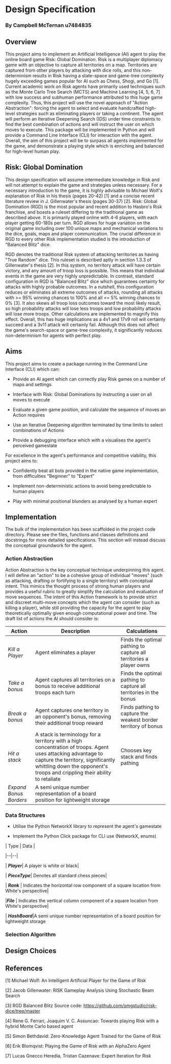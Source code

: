   

# Design Specification

### By Campbell McTernan u7484835

  
  

## Overview

This project aims to implement an Artificial Intelligence (AI) agent to play the online board game Risk: Global Domination. Risk is a multiplayer diplomacy game with an objective to capture all territories on a map. Territories are captured from other players by attacking with dice rolls, and this non-determinism results in Risk having a state-space and game-tree complexity hugely exceeding games popular for AI such as Chess, Shogi, and Go [1]. Current academic work on Risk agents have primarily used techniques such as the Monte Carlo Tree Search (MCTS) and Machine Learning  [4, 5, 6, 7] with low success and subhuman performance attributed to this huge game complexity. Thus, this project will use the novel approach of "Action Abstraction": forcing the agent to select and evaluate handcrafted high-level strategies such as eliminating players or taking a continent. The agent will perform an Iterative Deepening Search (IDS) under time constraints to find the best combination of actions and will instruct the user on which moves to execute. This package will be implemented in Python and will provide a Command Line Interface (CLI) for interaction with the agent. Overall, the aim of this project will be to surpass all agents implemented for the game, and demonstrate a playing style which is enriching and balanced for high-level human play. 



## Risk: Global Domination

This design specification will assume intermediate knowledge in Risk and will not attempt to explain the game and strategies unless necessary. For a necessary introduction to the game, it is highly advisable to Michael Wolf's explanation of Risk in his thesis (pages 20-42) [1] and a concise recent literature review in J. Gillenwater's thesis (pages 30-37) [2]. Risk: Global Domination (RGD) is the most popular and recent addition to Hasbro's Risk franchise, and boasts a ruleset differing to the traditional game as described above. It is primarily played online with 4-6 players, with each player getting 60-180s per turn. RGD allows for huge variation on the original game including over 100 unique maps and mechanical variations to the dice, goals, maps and player communication. The crucial difference in RGD to every other Risk implementation studied is the introduction of "Balanced Blitz" dice. 

RGD denotes the traditional Risk system of attacking territories as having "True Random" dice. This ruleset is described aptly in section 1.3.3 of Gillenwater's thesis [2]. In this system, no territory attack will have certain victory, and any amount of troop loss is possible. This means that individual events in the game are very highly unpredictable. In contrast, standard configuration in RGD is "Balanced Blitz" dice which guarantees certainty for attacks with highly probable outcomes. In a nutshell, this configuration reduces or eliminates all extreme outcomes of attacks, rounding all attacks with >= 95% winning chances to  100% and all  <= 5% winning chances to 0% [3]. It also skews all troop loss outcomes toward the most likely result, so high probability attacks will lose less troops and low probability attacks will lose more troops. Other calculations are implemented to magnify this effect. Overall, this has huge implications as a 4v1 and 17v9 roll will certainly succeed and  a 3v11 attack will certainly fail. Although this does not affect the game's search-space or game-tree complexity, it significantly reduces non-determinism for agents with perfect play. 


## Aims 

This project aims to create a package running in the Command Line Interface (CLI) which can:

+ Provide an AI agent which can correctly play Risk games on a number of maps and settings

+ Interface with Risk: Global Dominations by instructing a user on all moves to execute

+ Evaluate a given game position, and calculate the sequence of moves an Action requires

+ Use an Iterative Deepening algorithm terminated by time limits to select combinations of Actions

+ Provide a debugging interface which with a visualises the agent's perceived gamestate


<p> For excellence in the agent's performance and competitive viability, this project aims to: </p>

  
+ Confidently beat all bots provided in the native game implementation, from difficulties "Beginner" to "Expert"

+ Implement non-deterministic actions to avoid being predictable to human players

+ Play with minimal positional blunders as analysed by a human expert

  


## Implementation

The bulk of the implementation has been scaffolded in the project code directory. Please see the files, functions and classes definitions and docstrings for more detailed specifications. This section will instead discuss the conceptual groundwork for the agent. 


### Action Abstraction

Action Abstraction is the key conceptual technique underpinning this agent. I will define an "action" to be a cohesive group of individual "moves" (such as attacking, drafting or fortifying to a single territory) with conceptual intent. This mimics the thought process of strong human players and provides a useful rubric to greatly simplify the calculation and evaluation of move sequences. The intent of this Action framework is to provide strict and discreet multi-move concepts which the agent can consider (such as killing a player), while still providing the capacity for the agent to play theoretically optimally given enough computational power and time. The draft list of actions the AI should consider is:






| Action | Description | Calculations |  
|--|--| -- | 
| *Kill a Player*|Agent eliminates a player| Finds the optimal pathing to capture all territories a player owns |
| *Take a bonus*| Agent captures all territories on a bonus to receive additional troops each turn| Finds the optimal pathing to capture all territories in the bonus| 
| *Break a bonus* | Agent captures one territory in an opponent's bonus, removing their additional troop reward| Finds pathing to capture the weakest border territory of bonus| 
|*Hit a stack* | A stack is terminology for a territory with a high concentration of troops. Agent uses attacking advantage to capture the territory, significantly whittling down the opponent's troops and crippling their ability to retaliate| Chooses key stack and finds pathing  |
| *Expand Bonus Borders*|A semi unique number representation of a board position for lightweight storage


### Data Structures

+ Utilise the Python NetworkX library to represent the agent's gamestate 

+ Implement the Python Click package for CLI use
(NetworkX, enums)

| Type | Data |

|--|--|

| ***Player***| A player is white or black|

| ***PieceType***| Denotes all standard chess pieces|

| ***Rank*** | Indicates the horizontal row component of a square location from White's perspective|

|***File*** | Indicates the vertical column component of a square location from White's perspective|

| ***HashBoard***|A semi unique number representation of a board position for lightweight storage

  

### Selection Algorithm


## Design Choices





## References

[1] Michael Wolf: An Intelligent Artificial Player for the Game of Risk

[2] Jacob Gillenwater: RISK Gameplay Analysis Using Stochastic Beam Search

[3] RGD Balanced Blitz Source code: https://github.com/smgstudio/risk-dice/tree/master 

[4] Rene G. Ferrari, Joaquim V. C. Assuncao: Towards playing Risk with a hybrid Monte Carlo based agent

[5] Simon Bethdavid: Zero-Knowledge Agent Trained for the Game of Risk

[6] Erik Blomqvist: Playing the Game of Risk with an AlphaZero Agent

[7] Lucas Gnecco Heredia, Tristan Cazenave: Expert Iteration for Risk